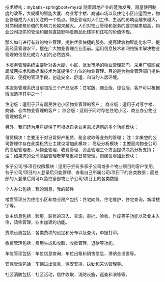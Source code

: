 技术架构：mybatis+springboot+mysql
随着房地产业的蓬勃发展，房屋使用制度的改革，大规模的智能大厦、商业写字楼、商铺市场以及住宅小区应运而生，物业管理成为人们关注的一个焦点。物业管理对人们工作、生活的影响面越来越大，对商用建筑价值的影响力也越来越大。人们对物业管理和服务的要求越来越高，物业公司提供的管理和服务直接影响着商品化楼宇和住宅的价值体现。

那么如何进行有效的物业管理，提供优质快捷的服务、提高建筑物智能化水平、提高经营管理水平，摆在广大物业管理企业面前。运用信息技术和网络技术解决物业管理的信息化成为人们的必然选择。

本服务管理系统主要针对各大厦、小区、批发市场的物业管理部门，采用广域网或局域网技术和数据库技术为其提供全方位的物业管理。目的是为物业管理部门提供高效、便捷的管理手段，创造安全、舒适、和谐的人居环境。

本服务管理系统目前包括三个产品版本：住宅版、商业版、综合版，客户可以根据情况选择其中之一： 

住宅版：适用于只有居民住宅小区物业管理的客户；
商业版：适用于对写字楼、商铺、仓库物业管理的客户；
综合版：适用于同时存在住宅小区、商业办公物业管理的客户；

另外，我们还为用户提供了可根据自身业务需求选购的多个功能模块： 

租赁模块：主要用于对日常房产租赁、租金收取等业务的管理； 
注：如果您的公司管理中存在此类租赁业主建议增加此模块； 
高级分析模块：主要面向物业公司的高层管理者，从物业管理、收费管理、资金管理三个方面提供决策分析支持； 
注：如果您的公司高层管理者非常重视日常管理，则建议增加此模块； 

多子公司/多项目权限模块：适用于拥有多家子公司或多个物业项目的客户使用，各子公司/项目的人登录后只能管理、查看自己所属公司/项目下的各类数据；而总部的人登录后则可以监控全部物业子公司/项目上的各类数据

个人办公包括：我的消息，我的邮件

楼盘管理分为住宅小区和商业房产包括：住宅向导，住宅维护，住宅查询，新增楼宇等。

业主信息包括：验房，装修的录入、查询、审批、验收、作废等子功能以及业主入住，请修管理，业主加建的功能。

费项设置包括：各类费项的设定和分布以及查询，单据打印。

收费管理包括：费用生成和收取，收款管理，退款等功能。

车位管理包括：车位信息查询，车位出租和销售信息，滞纳金设置等。

安保管理包括：车辆进出信息，保安安排，执勤和来访管理等。

社区消防包括：社区活动，信件收取，消防设施，巡查和演练等。



